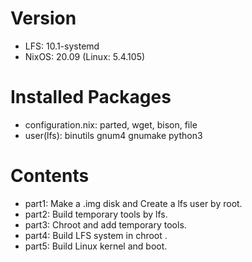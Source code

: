 # Version

- LFS: 10.1-systemd
- NixOS: 20.09 (Linux: 5.4.105)

# Installed Packages

- configuration.nix: parted, wget, bison, file
- user(lfs): binutils gnum4 gnumake python3

# Contents

- part1: Make a .img disk and Create a lfs user by root.
- part2: Build temporary tools by lfs.
- part3: Chroot and add temporary tools.
- part4: Build LFS system in chroot .
- part5: Build Linux kernel and boot. 

